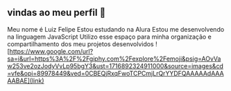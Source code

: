 ## vindas ao meu perfil 👋
Meu nome é Luiz Felipe
Estou estudando na Alura
Estou me desenvolvendo na linguagem JavaScript
Utilizo esse espaço para minha organização e compartilhamento dos meu projetos desenvolvidos
![https://www.google.com/url?sa=i&url=https%3A%2F%2Fgiphy.com%2Fexplore%2Femoji&psig=AOvVaw253ve2ozJodyVvLp95bgY3&ust=1716892324911000&source=images&cd=vfe&opi=89978449&ved=0CBEQjRxqFwoTCPCmjLrQrYYDFQAAAAAdAAAAABAE](link)

<!--
**luizzfelipe016/luizzfelipe016** is a ✨ _special_ ✨ repository because its `README.md` (this file) appears on your GitHub profile.

Here are some ideas to get you started:

- 🔭 I’m currently working on ...
- 🌱 I’m currently learning ...
- 👯 I’m looking to collaborate on ...
- 🤔 I’m looking for help with ...
- 💬 Ask me about ...
- 📫 How to reach me: ...
- 😄 Pronouns: ...
- ⚡ Fun fact: ...
-->
